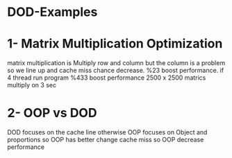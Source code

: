 # DOD-Examples

# 1- Matrix Multiplication Optimization
matrix multiplication is  Multiply row and column but the column is a problem so we line up and cache miss chance decrease. %23 boost performance. if 4 thread run program %433 boost performance 2500 x 2500 matrics multiply on 3 sec

# 2- OOP vs DOD 
DOD focuses on the cache line otherwise OOP focuses on Object and proportions so OOP has better change cache miss so OOP decrease performance
